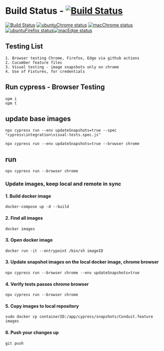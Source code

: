 # Build Status - [![Build Status](https://github.com/johnmorrisQADeveloper/cypress_cucumber/workflows/main/badge.svg)](https://github.com/johnmorrisQADeveloper/cypress_cucumber/actions)


[![Build Status](https://github.com/johnmorrisQADeveloper/cypress_cucumber/workflows/main/badge.svg?branch=master)](.github/workflows/main.yml) [![ubuntuChrome status](https://github.com/johnmorrisQADeveloper/cypress_cucumber/workflows/ubuntuChrome/badge.svg?branch=master)](.github/workflows/ubuntuChrome.yml)
[![macChrome status](https://github.com/johnmorrisQADeveloper/cypress_cucumber/workflows/macChrome/badge.svg?branch=master)](.github/workflows/macChrome.yml)[![ubuntuFirefox status](https://github.com/johnmorrisQADeveloper/cypress_cucumber/workflows/ubuntuFirefox/badge.svg?branch=master)](.github/workflows/ubuntuFirefox.yml)[![macEdge status](https://github.com/johnmorrisQADeveloper/cypress_cucumber/workflows/macEdge/badge.svg?branch=master)](.github/workflows/macEdge.yml)

## Testing List
```
1. Browser testing Chrome, Firefox, Edge via github actions
2. Cucumber feature files
3. Visual testing - image snapshots only on chrome
4. Use of Fixtures, for credentials
```

## Run cypress - Browser Testing
```
npm i
npm t
```

## update base images
```
npx cypress run --env updateSnapshots=true --spec "cypress\integration\visual-tests.spec.js"

npx cypress run --env updateSnapshots=true --browser chrome 
```


## run
```
npx cypress run --browser chrome
```

### Update images, keep local and remote in sync
#### 1. Build docker image
```
docker-compose up -d --build
```
#### 2. Find all images
```
docker images
```
#### 3. Open docker image
```
docker run -it --entrypoint /bin/sh imageID
```
#### 3. Update snapshot images on the local docker image, chrome browser
```
npx cypress run --browser chrome --env updateSnapshots=true
```
#### 4. Verify tests passes chrome browser
```
npx cypress run --browser chrome
```
#### 5. Copy images to local repository
```
sudo docker cp containerID:/app/cypress/snapshots/Conduit.feature images
```
#### 6. Push your changes up
```
git push
```

